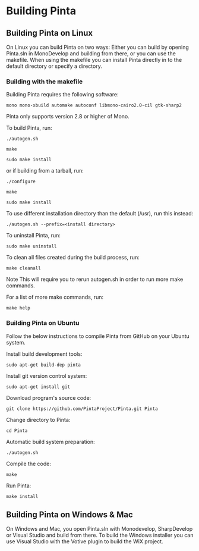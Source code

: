 # Building Pinta

## Building Pinta on Linux

On Linux you can build Pinta on two ways: Either you can build by opening Pinta.sln in MonoDevelop and building from there, or you can use the makefile. When using the makefile you can install Pinta directly in to the default directory or specify a directory.

### Building with the makefile

Building Pinta requires the following software:

`mono mono-xbuild automake autoconf libmono-cairo2.0-cil gtk-sharp2`

Pinta only supports version 2.8 or higher of Mono.

To build Pinta, run:

`./autogen.sh`

`make`

`sudo make install`

or if building from a tarball, run:

`./configure`

`make`

`sudo make install`

To use different installation directory than the default (/usr), run this instead:

`./autogen.sh --prefix=<install directory>`

To uninstall Pinta, run:

`sudo make uninstall`

To clean all files created during the build process, run:

`make cleanall`

Note This will require you to rerun autogen.sh in order to run more make commands.

For a list of more make commands, run:

`make help`

### Building Pinta on Ubuntu

Follow the below instructions to compile Pinta from GitHub on your Ubuntu system.

Install build development tools:

`sudo apt-get build-dep pinta`

Install git version control system:

`sudo apt-get install git`

Download program's source code:

`git clone https://github.com/PintaProject/Pinta.git Pinta`

Change directory to Pinta:

`cd Pinta`

Automatic build system preparation:

`./autogen.sh`

Compile the code:

`make`

Run Pinta:

`make install`


## Building Pinta on Windows & Mac

On Windows and Mac, you open Pinta.sln with Monodevelop, SharpDevelop or Visual Studio and build from there. To build the Windows installer you can use Visual Studio with the Votive plugin to build the WiX project.
